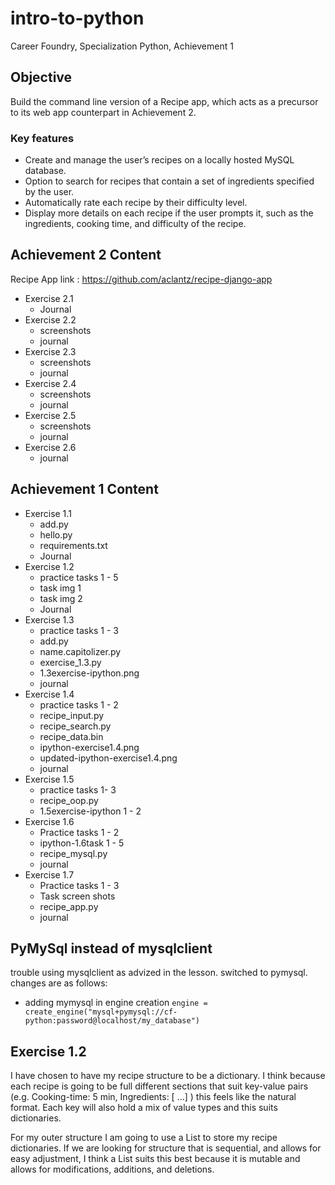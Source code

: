 # intro-to-python
Career Foundry, Specialization Python, Achievement 1

## Objective 
Build the command line version of a Recipe app, which acts as a precursor to its
web app counterpart in Achievement 2.

### Key features
- Create and manage the user’s recipes on a locally hosted MySQL database.
- Option to search for recipes that contain a set of ingredients specified by the user.
- Automatically rate each recipe by their difficulty level.
- Display more details on each recipe if the user prompts it, such as the ingredients, cooking time,
and difficulty of the recipe.

## Achievement 2 Content 
Recipe App link : https://github.com/aclantz/recipe-django-app

- Exercise 2.1
  - Journal
- Exercise 2.2
  - screenshots
  - journal
- Exercise 2.3
  - screenshots
  - journal
- Exercise 2.4
  - screenshots
  - journal
- Exercise 2.5
  - screenshots
  - journal
- Exercise 2.6
  - journal

## Achievement 1 Content
- Exercise 1.1
  - add.py
  - hello.py
  - requirements.txt
  - Journal 
- Exercise 1.2
  - practice tasks 1 - 5
  - task img 1
  - task img 2
  - Journal
- Exercise 1.3
  - practice tasks 1 - 3
  - add.py
  - name.capitolizer.py
  - exercise_1.3.py
  - 1.3exercise-ipython.png
  - journal
- Exercise 1.4
  - practice tasks 1 - 2
  - recipe_input.py
  - recipe_search.py
  - recipe_data.bin
  - ipython-exercise1.4.png
  - updated-ipython-exercise1.4.png
  - journal
- Exercise 1.5
  - practice tasks 1- 3
  - recipe_oop.py
  - 1.5exercise-ipython 1 - 2
- Exercise 1.6
  - Practice tasks 1 - 2
  - ipython-1.6task 1 - 5
  - recipe_mysql.py
  - journal
- Exercise 1.7
  - Practice tasks 1 - 3
  - Task screen shots
  - recipe_app.py
  - journal

## PyMySql instead of mysqlclient
trouble using mysqlclient as advized in the lesson. switched to pymysql. changes are as follows:

- adding mymysql in engine creation
   `engine = create_engine("mysql+pymysql://cf-python:password@localhost/my_database")`

## Exercise 1.2
I have chosen to have my recipe structure to be a dictionary. I think because each recipe is going to be full different sections that suit key-value pairs (e.g. Cooking-time: 5 min, Ingredients: [ …] ) this feels like the natural format. Each key will also hold a mix of value types and this suits dictionaries.

For my outer structure I am going to use a List to store my recipe dictionaries. If we are looking for structure that is sequential, and allows for easy adjustment, I think a List suits this best because it is mutable and allows for modifications, additions, and deletions.
